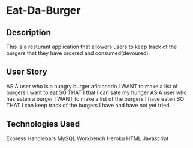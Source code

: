 # Eat-Da-Burger

## Description

This is a resturant application that allowers users to keep track of the burgers that they have ordered and consumed(devoured).  

## User Story

AS A user who is a hungry burger aficionado
I WANT to make a list of burgers I want to eat
SO THAT I that I can sate my hunger
AS A user who has eaten a burger
I WANT to make a list of the burgers I have eaten
SO THAT I can keep track of the burgers I have and have not yet tried

## Technologies Used

Express Handlebars
MySQL Workbench
Heroku
HTML
Javascript
